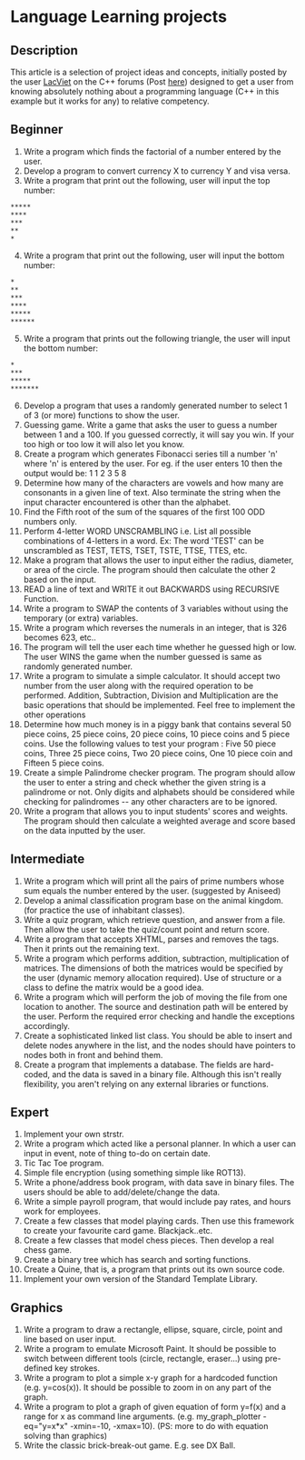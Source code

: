 # Language Learning projects

## Description

This article is a selection of project ideas and concepts, initially posted by the user [LacViet](https://www.cplusplus.com/user/LacViet/) on the C++ forums (Post [here](https://www.cplusplus.com/forum/beginner/3473/)) designed to get a user from knowing absolutely nothing about a programming language (C++ in this example but it works for any) to relative competency.

## Beginner

1. Write a program which finds the factorial of a number entered by the user.
2. Develop a program to convert currency X to currency Y and visa versa.
3. Write a program that print out the following, user will input the top number:
```
*****
****
***
**
*
```
4. Write a program that print out the following, user will input the bottom number: 
```
*
**
***
****
*****
******
```
5. Write a program that prints out the following triangle, the user will input the bottom number:
```
*
***
*****
*******
```
6. Develop a program that uses a randomly generated number to select 1 of 3 (or more) functions to show the user.
7. Guessing game. Write a game that asks the user to guess a number between 1 and a 100. If you guessed correctly, it will say you win. If your too high or too low it will also let you know. 
8. Create a program which generates Fibonacci series till a number 'n' where 'n' is entered by the user. For eg. if the user enters 10 then the output would be: 1 1 2 3 5 8 
9. Determine how many of the characters are vowels and how many are consonants in a given line of text. Also terminate the string when the input character encountered is other than the alphabet.
10. Find the Fifth root of the sum of the squares of the first 100 ODD numbers only. 
11. Perform 4-letter WORD UNSCRAMBLING i.e. List all possible combinations of 4-letters in a word. Ex: The word 'TEST' can be unscrambled as TEST, TETS, TSET, TSTE, TTSE, TTES, etc. 
12. Make a program that allows the user to input either the radius, diameter, or area of the circle. The program should then calculate the other 2 based on the input. 
13. READ a line of text and WRITE it out BACKWARDS using RECURSIVE Function. 
14. Write a program to SWAP the contents of 3 variables without using the temporary (or extra) variables. 
15. Write a program which reverses the numerals in an integer, that is 326 becomes 623, etc.. 
16. The program will tell the user each time whether he guessed high or low. The user WINS the game when the number guessed is same as randomly generated number. 
17. Write a program to simulate a simple calculator. It should accept two number from the user along with the required operation to be performed. Addition, Subtraction, Division and Multiplication are the basic operations that should be implemented. Feel free to implement the other operations 
18. Determine how much money is in a piggy bank that contains several 50 piece coins, 25 piece coins, 20 piece coins, 10 piece coins and 5 piece coins. Use the following values to test your program : Five 50 piece coins, Three 25 piece coins, Two 20 piece coins, One 10 piece coin and Fifteen 5 piece coins. 
19. Create a simple Palindrome checker program. The program should allow the user to enter a string and check whether the given string is a palindrome or not. Only digits and alphabets should be considered while checking for palindromes -- any other characters are to be ignored. 
20. Write a program that allows you to input students' scores and weights. The program should then calculate a weighted average and score based on the data inputted by the user. 

## Intermediate

1. Write a program which will print all the pairs of prime numbers whose sum equals the number entered by the user. (suggested by Aniseed) 
2. Develop a animal classification program base on the animal kingdom. (for practice the use of inhabitant classes).
3. Write a quiz program, which retrieve question, and answer from a file. Then allow the user to take the quiz/count point and return score.
4. Write a program that accepts XHTML, parses and removes the tags. Then it prints out the remaining text.
5. Write a program which performs addition, subtraction, multiplication of matrices. The dimensions of both the matrices would be specified by the user (dynamic memory allocation required). Use of structure or a class to define the matrix would be a good idea.
6. Write a program which will perform the job of moving the file from one location to another. The source and destination path will be entered by the user. Perform the required error checking and handle the exceptions accordingly.
7. Create a sophisticated linked list class. You should be able to insert and delete nodes anywhere in the list, and the nodes should have pointers to nodes both in front and behind them.
8. Create a program that implements a database. The fields are hard-coded, and the data is saved in a binary file. Although this isn't really flexibility, you aren't relying on any external libraries or functions.

## Expert

1. Implement your own strstr.
2. Write a program which acted like a personal planner. In which a user can input in event, note of thing to-do on certain date.
3. Tic Tac Toe program.
4. Simple file encryption (using something simple like ROT13).
5. Write a phone/address book program, with data save in binary files. The users should be able to add/delete/change the data.
6. Write a simple payroll program, that would include pay rates, and hours work for employees.
7. Create a few classes that model playing cards. Then use this framework to create your favourite card game. Blackjack..etc.
8. Create a few classes that model chess pieces. Then develop a real chess game.
9. Create a binary tree which has search and sorting functions.
10. Create a Quine, that is, a program that prints out its own source code.
11. Implement your own version of the Standard Template Library.

## Graphics

1. Write a program to draw a rectangle, ellipse, square, circle, point and line based on user input. 
2. Write a program to emulate Microsoft Paint. It should be possible to switch between different tools (circle, rectangle, eraser...) using pre-defined key strokes.
3. Write a program to plot a simple x-y graph for a hardcoded function (e.g. y=cos(x)). It should be possible to zoom in on any part of the graph.
4. Write a program to plot a graph of given equation of form y=f(x) and a range for x as command line arguments. (e.g. my_graph_plotter -eq="y=x*x" -xmin=-10, -xmax=10). (PS: more to do with equation solving than graphics)
5. Write the classic brick-break-out game. E.g. see DX Ball.
